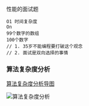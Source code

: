 性能的面试题

```
O1 时间复杂度
On
99个数字的数组
100个数字
// 1. 35岁不能编程要打破这个观念
// 2. 面试是双向选择的事情
```

### 算法复杂度分析

[算法复杂度分析导图](https://www.processon.com/mindmap/6193c8ecf346fb6e38a66cdd)

![算法复杂度分析](/Users/wenjiayu/GolandProjects/GoExample/daily/doc/images/算法复杂度分析.png)

#### 
